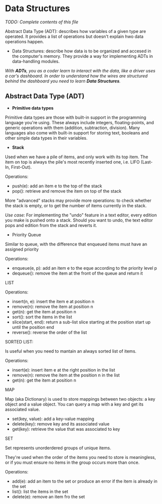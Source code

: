 # Data Structures

*TODO: Complete contents of this file*

 Abstract Data Type (ADT): describes how variables of a given type are operated. It provides a list 
of operations but doesn't explain hwo data operations happen. 

- Data Structures: describe how data is to be organized and accesed in the computer's memory. 
They provide a way for implementing ADTs in data-handling modules.

*With **ADTs**, you as a coder learn to interact with the data, like a driver uses a car's dashboard. In order
to understand how the wires are structured behind the dashboard you need to learn **Data Structures**.*


## Abstract Data Type (ADT)

* **Primitive data types**

Primitive data types are those with built-in support in the programming language you're
using. These always include integers, floating-points, and generic operations with them
(addition, subtraction, division). Many languages also come with built-in support for
storing text, booleans and other simple data types in their variables.

* **Stack**

Used when we have a pile of items, and only work with its top item. The item on top is
always the pile's most recently inserted one, i.e. LIFO (Last-In, First-Out).

Operations:

- push(e): add an item e to the top of the stack
- pop(): retrieve and remove the item on top of the stack

More "advanced" stacks may provide more operations: to check whether the stack is empty,
or to get the number of items currently in the stack.
 
*Use case:* For implementing the "undo" feature in a text editor, every edition you make
is pushed onto a stack. Should you want to undo, the text editor pops and edition from the
stack and reverts it.


* Priority Queue

Similar to queue, with the difference that enqueued items must have an assigned priority

Operations:

- enqueue(e, p): add an item e to the eque according to the priority level p
- dequeue(): remove the item at the front of the queue and return it

LIST

Operations:

- insert(n, e): insert the item e at position n
- remove(n): remove the item at position n
- get(n): get the item at position n
- sort(): sort the items in the list
- slice(start, end): return a sub-list slice starting at the position start up until the position end
- reverse(): reverse the order of the list

SORTED LIST:

Is useful when you need to mantain an always sorted list of items.

Operations: 

- insert(e): insert item e at the right position in the list
- remove(n): remove the item at the position n in the list
- get(n): get the item at position n

MAP

Map (aka Dictionary) is used to store mappings between two objects: a key object and a value object. 
You can query a map with a key and get its associated value.

- set(key, value): add a key-value mapping
- delete(key): remove key and its associated value
- get(key): retrieve the value that was associated to key

SET

Set represents unorderdered groups of unique items.

They're used when the order of the items you need to store is meaningless, or if you must ensure
no items in the group occurs more than once.

Operations:

- add(e): add an item to the set or produce an error if the item is already in the set
- list(): list the items in the set
- delete(e): remove an item fro the set

 
